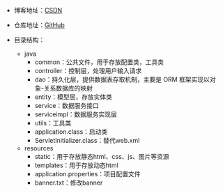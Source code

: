 - 博客地址：[CSDN](https://blog.csdn.net/yangshuaionline)
- 仓库地址：[GitHub](https://github.com/yangshuaionline/YsSpringBoot)
- 目录结构：

    -   java
        - common：公共文件，用于存放配置类，工具类
        - controller：控制层，处理用户输入请求
        - dao：持久化层，提供数据表存取机制，主要是 ORM 框架实现以对象-关系数据库的映射
        - entity：模型层，存放实体类
        - service：数据服务接口
        - serviceimpl：数据服务实现层
        - utils：工具类   
        - application.class：启动类
        - ServletInitializer.class：替代web.xml
    -   resources
        - static：用于存放静态html、css、js、图片等资源
        - templates：用于存放动态html
        - application.properties：项目配置文件
        - banner.txt：修改banner